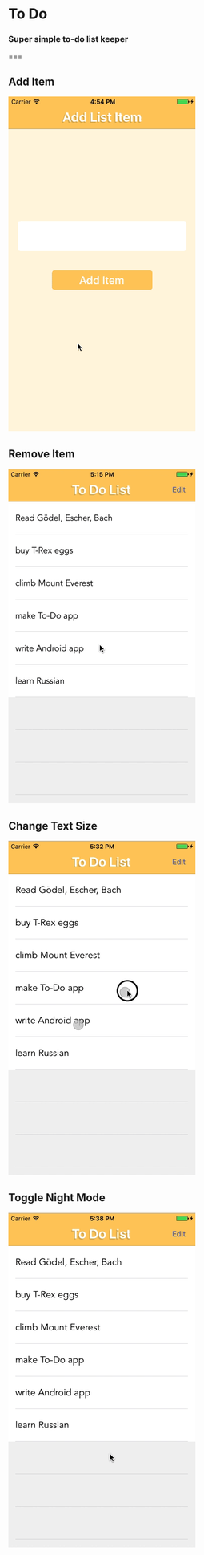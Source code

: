 # To Do
### Super simple to-do list keeper
===
## Add Item

![alt text](https://github.com/eamal27/ToDoApp/blob/master/demo/add_item.gif "Add Item")

## Remove Item

![alt text](https://github.com/eamal27/ToDoApp/blob/master/demo/remove_item.gif "Delete Item")

## Change Text Size

![alt text](https://github.com/eamal27/ToDoApp/blob/master/demo/resize.gif "Resize Text")

## Toggle Night Mode

![alt text](https://github.com/eamal27/ToDoApp/blob/master/demo/night_mode.gif "Toggle Night-Mode")
